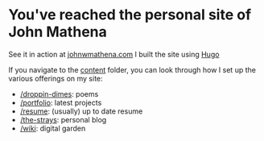 # You've reached the personal site of John Mathena

See it in action at [johnwmathena.com](https://www.johnwmathena.com) I built the site using [Hugo](https://gohugo.io/)

If you navigate to the [content](/content) folder, you can look through how I set up the various offerings on my site:
- [/droppin-dimes](/content/droppin-dimes): poems
- [/portfolio](/content/portfolio): latest projects
- [/resume](/content/resume.md): (usually) up to date resume
- [/the-strays](/content/the-strays): personal blog
- [/wiki](/content/wiki-pages): digital garden
